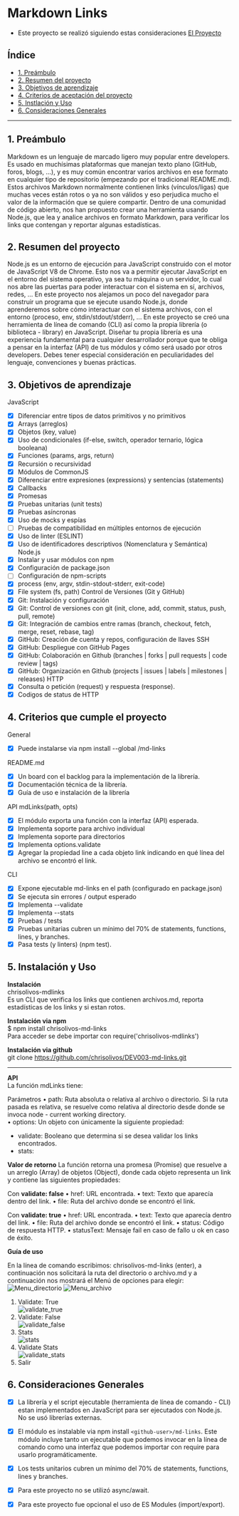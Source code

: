 # Markdown Links
*	Este proyecto se realizó siguiendo estas consideraciones [El Proyecto](Readme_proyecto.md "El Proyecto")


## Índice

* [1. Preámbulo](#1-preámbulo)
* [2. Resumen del proyecto](#2-resumen-del-proyecto)
* [3. Objetivos de aprendizaje](#3-objetivos-de-aprendizaje)
* [4. Criterios de aceptación del proyecto](#4-criterios-de-aceptación-del-proyecto)
* [5. Instlación y Uso](#5-instalación-y-uso)
* [6. Consideraciones Generales](#6-consideraciones-generales)


***

## 1. Preámbulo

Markdown es un lenguaje de marcado ligero muy popular entre developers. Es usado en muchísimas plataformas que manejan texto plano (GitHub, foros, blogs, ...), y es muy común encontrar varios archivos en ese formato en cualquier tipo de repositorio (empezando por el tradicional README.md).
Estos archivos Markdown normalmente contienen links (vínculos/ligas) que muchas veces están rotos o ya no son válidos y eso perjudica mucho el valor de la información que se quiere compartir.
Dentro de una comunidad de código abierto, nos han propuesto crear una herramienta usando Node.js, que lea y analice archivos en formato Markdown, para verificar los links que contengan y reportar algunas estadísticas.
 
## 2. Resumen del proyecto
Node.js es un entorno de ejecución para JavaScript construido con el motor de JavaScript V8 de Chrome. Esto nos va a permitir ejecutar JavaScript en el entorno del sistema operativo, ya sea tu máquina o un servidor, lo cual nos abre las puertas para poder interactuar con el sistema en sí, archivos, redes, ...
En este proyecto nos alejamos un poco del navegador para construir un programa que se ejecute usando Node.js, donde aprenderemos sobre cómo interactuar con el sistema archivos, con el entorno (proceso, env, stdin/stdout/stderr), ...
En este proyecto se creó una herramienta de línea de comando (CLI) así como la propia librería (o biblioteca - library) en JavaScript.
Diseñar tu propia librería es una experiencia fundamental para cualquier desarrollador porque que te obliga a pensar en la interfaz (API) de tus módulos y cómo será usado por otros developers. Debes tener especial consideración en peculiaridades del lenguaje, convenciones y buenas prácticas.

## 3. Objetivos de aprendizaje
JavaScript
- [x] Diferenciar entre tipos de datos primitivos y no primitivos
- [x] Arrays (arreglos)
- [x] Objetos (key, value)
- [x] Uso de condicionales (if-else, switch, operador ternario, lógica booleana)
- [x] Funciones (params, args, return)
- [x] Recursión o recursividad
- [x] Módulos de CommonJS
- [x] Diferenciar entre expresiones (expressions) y sentencias (statements)
- [x] Callbacks
- [x] Promesas
- [x] Pruebas unitarias (unit tests)
- [x] Pruebas asíncronas
- [x] Uso de mocks y espías
- [ ] Pruebas de compatibilidad en múltiples entornos de ejecución
- [x] Uso de linter (ESLINT)
- [x] Uso de identificadores descriptivos (Nomenclatura y Semántica)
Node.js
- [x] Instalar y usar módulos con npm
- [x] Configuración de package.json
- [ ] Configuración de npm-scripts
- [x] process (env, argv, stdin-stdout-stderr, exit-code)
- [x] File system (fs, path)
Control de Versiones (Git y GitHub)
- [x] Git: Instalación y configuración
- [x] Git: Control de versiones con git (init, clone, add, commit, status, push, pull, remote)
- [x] Git: Integración de cambios entre ramas (branch, checkout, fetch, merge, reset, rebase, tag)
- [x] GitHub: Creación de cuenta y repos, configuración de llaves SSH
- [x] GitHub: Despliegue con GitHub Pages
- [x] GitHub: Colaboración en Github (branches | forks | pull requests | code review | tags)
- [x] GitHub: Organización en Github (projects | issues | labels | milestones | releases)
HTTP
- [x] Consulta o petición (request) y respuesta (response).
- [x] Codigos de status de HTTP

## 4. Criterios que cumple el proyecto
General
- [x] Puede instalarse via npm install --global <github-user>/md-links

README.md
- [x] Un board con el backlog para la implementación de la librería.
- [x] Documentación técnica de la librería.
- [x] Guía de uso e instalación de la librería

API mdLinks(path, opts)
- [x] El módulo exporta una función con la interfaz (API) esperada.
- [x] Implementa soporte para archivo individual
- [x] Implementa soporte para directorios
- [x] Implementa options.validate
- [x] Agregar la propiedad line a cada objeto link indicando en qué línea del archivo se encontró el link.

CLI
- [x] Expone ejecutable md-links en el path (configurado en package.json)
- [x] Se ejecuta sin errores / output esperado
- [x] Implementa --validate
- [x] Implementa --stats 
- [x] Pruebas / tests
- [x] Pruebas unitarias cubren un mínimo del 70% de statements, functions, lines, y branches.
- [x] Pasa tests (y linters) (npm test).
## 5. Instalación y Uso

**Instalación**<br>
chrisolivos-mdlinks <br>
Es un CLI que verifica los links que contienen archivos.md, reporta estadísticas de los links y si estan rotos.

**Instalación via npm**<br>
$ npm install chrisolivos-md-links
<br>Para acceder se debe importar con require('chrisolivos-mdlinks')

**Instalación via github**<br>
git clone https://github.com/chrisolivos/DEV003-md-links.git

------------
**API** <br>
La función mdLinks tiene:

Parámetros
•	path: Ruta absoluta o relativa al archivo o directorio. Si la ruta pasada es relativa, se resuelve como relativa al directorio desde donde se invoca node - current working directory.<br>
•	options: Un objeto con únicamente la siguiente propiedad:<br>
-	validate: Booleano que determina si se desea validar los links encontrados.<br>
-   stats: 

**Valor de retorno**
La función retorna una promesa (Promise) que resuelve a un arreglo (Array) de objetos (Object), donde cada objeto representa un link y contiene las siguientes propiedades:

Con **validate: false**
•	href: URL encontrada.
•	text: Texto que aparecía dentro del link.
•	file: Ruta del archivo donde se encontró el link.

Con **validate: true**
•	href: URL encontrada.
•	text: Texto que aparecía dentro del link.
•	file: Ruta del archivo donde se encontró el link.
•	status: Código de respuesta HTTP.
•	statusText: Mensaje fail en caso de fallo u ok en caso de éxito.

**Guía de uso**

En la línea de comando escribimos: chrisolivos-md-links (enter), a continuación nos solicitará la ruta del directorio o archivo.md y a continuación nos mostrará el Menú de opciones para elegir: <br>
![Menu_directorio](img/menu.png)
![Menu_archivo](img/menu_archivo.png)
<br>

1. Validate: True <br>
![validate_true](img/menu_op_validateTrue.png)<br>
2. Validate: False <br>
![validate_false](img/menu_op_validateFalse.png)<br>
3. Stats <br>
![stats](img/menu_op_stats.png)<br>
4. Validate Stats <br>
![validate_stats](img/menu_op_stats_validate.png)<br>
5. Salir <br>


## 6. Consideraciones Generales
- [x] La librería y el script ejecutable (herramienta de línea de comando - CLI) estan implementados en JavaScript para ser ejecutados con Node.js. No se usó librerías externas.
- [x] El módulo es instalable via npm install `<github-user>/md-links`. Este módulo incluye tanto un ejecutable que podemos invocar en la línea de comando como una interfaz que podemos importar con require para usarlo programáticamente.
- [x] Los tests unitarios cubren un mínimo del 70% de statements, functions, lines y branches.
- [x] Para este proyecto no se utilizó async/await.
- [x] Para este proyecto fue opcional el uso de ES Modules (import/export).

